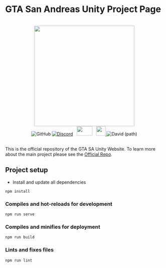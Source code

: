 # GTA San Andreas Unity Project Page

<br>
<div align="center">
    <img src="https://i.imgur.com/aIojfPW.png" width="320" height="320">
    <br>
	<img alt="GitHub" src="https://img.shields.io/github/license/GTA-ASM/gta-asm.github.io.svg?style=for-the-badge">
    <a href="https://discord.gg/p6jjud5"> <img alt="Discord" src="https://img.shields.io/discord/454006273751515152.svg?style=for-the-badge"></a>
    &nbsp;
    <a href="https://gtaforums.com/topic/912395-san-andreas-unity/"> <img src="http://i.imgur.com/Fatp2jZ.png" width="50" height="30"></a>
    &nbsp;
    <a href="https://www.youtube.com/channel/UCsslP7vqD06AMh6JlEy0pkg"> <img src="https://upload.wikimedia.org/wikipedia/commons/thumb/0/09/YouTube_full-color_icon_%282017%29.svg/71px-YouTube_full-color_icon_%282017%29.svg.png" width="30" height="30"> </a>
	<img alt="David (path)" src="https://img.shields.io/david/dev/GTA-ASM/gta-asm.github.io.svg?path=app%2F&style=for-the-badge">
</div>
<br>

This is the official repository of the GTA SA Unity Website. To learn more about the main project please see the [Official Repo](https://github.com/GTA-ASM/SanAndreasUnity). 

## Project setup

* Install and update all dependencies

```
npm install
```

### Compiles and hot-reloads for development
```
npm run serve
```

### Compiles and minifies for deployment
```
npm run build
```

### Lints and fixes files
```
npm run lint
```